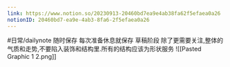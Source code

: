 ```yaml
---
link: https://www.notion.so/20230913-20460bd7ea9e4ab38fa62f5efaea0a26
notionID: 20460bd7-ea9e-4ab3-8fa6-2f5efaea0a26
---
```

#日常/dailynote
随时保存 每次准备休息就保存
草稿阶段 除了更需要关注,整体的气质和走势,不要陷入装饰和结构里.所有的结构应该为形状服务
![[Pasted Graphic 1 2.png]]
